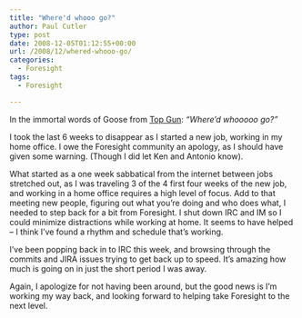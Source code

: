 ```yaml
---
title: "Where'd whooo go?"
author: Paul Cutler
type: post
date: 2008-12-05T01:12:55+00:00
url: /2008/12/whered-whooo-go/
categories:
  - Foresight
tags:
  - Foresight

---
```

In the immortal words of Goose from [Top Gun][1]: _&#8220;Where&#8217;d whooooo go?&#8221;_

I took the last 6 weeks to disappear as I started a new job, working in my home office. I owe the Foresight community an apology, as I should have given some warning. (Though I did let Ken and Antonio know).

What started as a one week sabbatical from the internet between jobs stretched out, as I was traveling 3 of the 4 first four weeks of the new job, and working in a home office requires a high level of focus. Add to that meeting new people, figuring out what you&#8217;re doing and who does what, I needed to step back for a bit from Foresight. I shut down IRC and IM so I could minimize distractions while working at home. It seems to have helped &#8211; I think I&#8217;ve found a rhythm and schedule that&#8217;s working.

I&#8217;ve been popping back in to IRC this week, and browsing through the commits and JIRA issues trying to get back up to speed. It&#8217;s amazing how much is going on in just the short period I was away.

Again, I apologize for not having been around, but the good news is I&#8217;m working my way back, and looking forward to helping take Foresight to the next level.

 [1]: http://www.imdb.com/title/tt0092099/